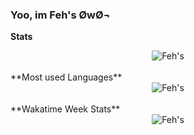 ### Yoo, im Feh's ØwØ¬

**Stats**
<br>
<center>
   <img src="https://github-readme-stats.vercel.app/api?username=Ahosall&show_icons=true&theme=radical" alt="Feh's" /> 
</center>
<br>
**Most used Languages**
<center>
    <img src="https://github-readme-stats.vercel.app/api/top-langs/?username=Ahosall&theme=radical" alt="Feh's" />
    
</center>

<br>
**Wakatime Week Stats**
<center>
   <img src="https://github-readme-stats.vercel.app/api/wakatime?username=Ahosall&theme=radical" alt="Feh's" />
</center>
